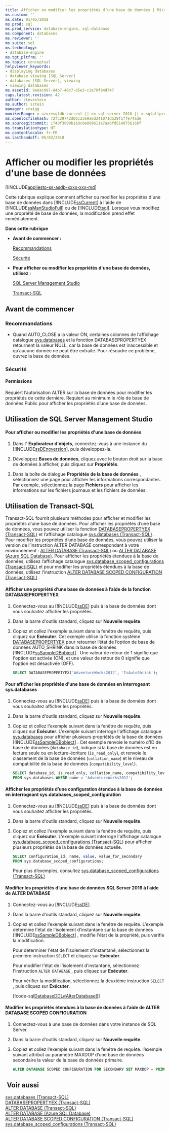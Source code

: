 ```yaml
---
title: Afficher ou modifier les propriétés d’une base de données | Microsoft Docs
ms.custom: ''
ms.date: 01/05/2018
ms.prod: sql
ms.prod_service: database-engine, sql-database
ms.component: databases
ms.reviewer: ''
ms.suite: sql
ms.technology:
- database-engine
ms.tgt_pltfrm: ''
ms.topic: conceptual
helpviewer_keywords:
- displaying databases
- database viewing [SQL Server]
- databases [SQL Server], viewing
- viewing databases
ms.assetid: 9e8ac097-84b7-46c7-85e3-c1e79f94d747
caps.latest.revision: 42
author: stevestein
ms.author: sstein
manager: craigg
monikerRange: = azuresqldb-current || >= sql-server-2016 || = sqlallproducts-allversions
ms.openlocfilehash: 72fc29742d0bc23e9a6d341071d529f1ffe74ade
ms.sourcegitcommit: 1740f3090b168c0e809611a7aa6fd514075616bf
ms.translationtype: HT
ms.contentlocale: fr-FR
ms.lasthandoff: 05/03/2018
---
```

# <a name="view-or-change-the-properties-of-a-database"></a>Afficher ou modifier les propriétés d'une base de données
[!INCLUDE[appliesto-ss-asdb-xxxx-xxx-md](../../includes/appliesto-ss-asdb-xxxx-xxx-md.md)]

  Cette rubrique explique comment afficher ou modifier les propriétés d'une base de données dans [!INCLUDE[ssCurrent](../../includes/sscurrent-md.md)] à l'aide de [!INCLUDE[ssManStudioFull](../../includes/ssmanstudiofull-md.md)] ou de [!INCLUDE[tsql](../../includes/tsql-md.md)]. Lorsque vous modifiez une propriété de base de données, la modification prend effet immédiatement.  
  
 **Dans cette rubrique**  
  
-   **Avant de commencer :**  
  
     [Recommandations](#Recommendations)  
  
     [Sécurité](#Security)  
  
-   **Pour afficher ou modifier les propriétés d'une base de données, utilisez :**  
  
     [SQL Server Management Studio](#SSMSProcedure)  
  
     [Transact-SQL](#TsqlProcedure)  
  
##  <a name="BeforeYouBegin"></a> Avant de commencer  
  
###  <a name="Recommendations"></a> Recommandations  
  
-   Quand AUTO_CLOSE a la valeur ON, certaines colonnes de l’affichage catalogue [sys.databases](../../relational-databases/system-catalog-views/sys-databases-transact-sql.md) et la fonction DATABASEPROPERTYEX retournent la valeur NULL, car la base de données est inaccessible et qu’aucune donnée ne peut être extraite. Pour résoudre ce problème, ouvrez la base de données.  
  
###  <a name="Security"></a> Sécurité  
  
####  <a name="Permissions"></a> Permissions  
 Requiert l’autorisation ALTER sur la base de données pour modifier les propriétés de cette dernière. Requiert au minimum le rôle de base de données Public pour afficher les propriétés d’une base de données.  
  
##  <a name="SSMSProcedure"></a> Utilisation de SQL Server Management Studio  
  
#### <a name="to-view-or-change-the-properties-of-a-database"></a>Pour afficher ou modifier les propriétés d'une base de données  
  
1.  Dans l' **Explorateur d'objets**, connectez-vous à une instance du [!INCLUDE[ssDEnoversion](../../includes/ssdenoversion-md.md)], puis développez-la.  
  
2.  Développez **Bases de données**, cliquez avec le bouton droit sur la base de données à afficher, puis cliquez sur **Propriétés**.  
  
3.  Dans la boîte de dialogue **Propriétés de la base de données** , sélectionnez une page pour afficher les informations correspondantes. Par exemple, sélectionnez la page **Fichiers** pour afficher les informations sur les fichiers journaux et les fichiers de données.  
  
##  <a name="TsqlProcedure"></a> Utilisation de Transact-SQL  
 Transact-SQL fournit plusieurs méthodes pour afficher et modifier les propriétés d’une base de données. Pour afficher les propriétés d’une base de données, vous pouvez utiliser la fonction [DATABASEPROPERTYEX &#40;Transact-SQL&#41;](../../t-sql/functions/databasepropertyex-transact-sql.md) et l’affichage catalogue [sys.databases &#40;Transact-SQL&#41;](../../relational-databases/system-catalog-views/sys-databases-transact-sql.md) . Pour modifier les propriétés d’une base de données, vous pouvez utiliser la version de l’instruction ALTER DATABASE correspondant à votre environnement : [ALTER DATABASE &#40;Transact-SQL&#41;](../../t-sql/statements/alter-database-transact-sql.md) ou [ALTER DATABASE (Azure SQL Database)](../../t-sql/statements/alter-database-azure-sql-database.md). Pour afficher les propriétés étendues à la base de données, utilisez l’affichage catalogue [sys.database_scoped_configurations &#40;Transact-SQL&#41;](../../relational-databases/system-catalog-views/sys-database-scoped-configurations-transact-sql.md) et pour modifier les propriétés étendues à la base de données, utilisez l’instruction [ALTER DATABASE SCOPED CONFIGURATION &#40;Transact-SQL&#41;](../../t-sql/statements/alter-database-scoped-configuration-transact-sql.md) .  
  
#### <a name="to-view-a-property-of-a-database-by-using-the-databasepropertyex-function"></a>Afficher une propriété d’une base de données à l’aide de la fonction DATABASEPROPERTYEX  
  
1.  Connectez-vous au [!INCLUDE[ssDE](../../includes/ssde-md.md)] puis à la base de données dont vous souhaitez afficher les propriétés.  
  
2.  Dans la barre d'outils standard, cliquez sur **Nouvelle requête**.  
  
3.  Copiez et collez l'exemple suivant dans la fenêtre de requête, puis cliquez sur **Exécuter**. Cet exemple utilise la fonction système [DATABASEPROPERTYEX](../../t-sql/functions/databasepropertyex-transact-sql.md) pour retourner l’état de l’option de base de données AUTO_SHRINK dans la base de données [!INCLUDE[ssSampleDBobject](../../includes/sssampledbobject-md.md)] . Une valeur de retour de 1 signifie que l'option est activée (ON), et une valeur de retour de 0 signifie que l'option est désactivée (OFF).  
  
    ```sql  
    SELECT DATABASEPROPERTYEX('AdventureWorks2012', 'IsAutoShrink');  
    ```  
  
#### <a name="to-view-the-properties-of-a-database-by-querying-sysdatabases"></a>Pour afficher les propriétés d'une base de données en interrogeant sys.databases  
  
1.  Connectez-vous au [!INCLUDE[ssDE](../../includes/ssde-md.md)] puis à la base de données dont vous souhaitez afficher les propriétés.  
  
2.  Dans la barre d'outils standard, cliquez sur **Nouvelle requête**.  
  
3.  Copiez et collez l'exemple suivant dans la fenêtre de requête, puis cliquez sur **Exécuter**. L'exemple suivant interroge l'affichage catalogue [sys.databases](../../relational-databases/system-catalog-views/sys-databases-transact-sql.md) pour afficher plusieurs propriétés de la base de données [!INCLUDE[ssSampleDBobject](../../includes/sssampledbobject-md.md)] . Cet exemple renvoie le numéro d'ID de base de données (`database_id`), indique si la base de données est en lecture seule ou en lecture-écriture (`is_read_only`), et renvoie le classement de la base de données (`collation_name`) et le niveau de compatibilité de la base de données (`compatibility_level`).  
  
    ```sql  
    SELECT database_id, is_read_only, collation_name, compatibility_level  
    FROM sys.databases WHERE name = 'AdventureWorks2012';  
    ```  
  
#### <a name="to-view-the-properties-of-a-database-scoped-configuration-by-querying-sysdatabasesscopedconfiguration"></a>Afficher les propriétés d’une configuration étendue à la base de données en interrogeant sys.databases_scoped_configuration  
  
1.  Connectez-vous au [!INCLUDE[ssDE](../../includes/ssde-md.md)] puis à la base de données dont vous souhaitez afficher les propriétés.  
  
2.  Dans la barre d'outils standard, cliquez sur **Nouvelle requête**.  
  
3.  Copiez et collez l'exemple suivant dans la fenêtre de requête, puis cliquez sur **Exécuter**. L'exemple suivant interroge l'affichage catalogue [sys.database_scoped_configurations &#40;Transact-SQL&#41;](../../relational-databases/system-catalog-views/sys-database-scoped-configurations-transact-sql.md) pour afficher plusieurs propriétés de la base de données actuelle.  
  
    ```sql  
    SELECT configuration_id, name, value, value_for_secondary  
    FROM sys.database_scoped_configurations;  
    ```  
  
     Pour plus d’exemples, consultez [sys.database_scoped_configurations &#40;Transact-SQL&#41;](../../relational-databases/system-catalog-views/sys-database-scoped-configurations-transact-sql.md)  
  
#### <a name="to-change-the-properties-of-a-sql-server-2016-database-using-alter-database"></a>Modifier les propriétés d’une base de données SQL Server 2016 à l’aide de ALTER DATABASE  
  
1.  Connectez-vous au [!INCLUDE[ssDE](../../includes/ssde-md.md)].  
  
2.  Dans la barre d'outils standard, cliquez sur **Nouvelle requête**.  
  
3.  Copiez et collez l'exemple suivant dans la fenêtre de requête. L'exemple détermine l'état de l'isolement d'instantané sur la base de données [!INCLUDE[ssSampleDBobject](../../includes/sssampledbobject-md.md)] , modifie l'état de la propriété, puis vérifie la modification.  
  
     Pour déterminer l'état de l'isolement d'instantané, sélectionnez la première instruction `SELECT` et cliquez sur **Exécuter**.  
  
     Pour modifier l'état de l'isolement d'instantané, sélectionnez l'instruction `ALTER DATABASE` , puis cliquez sur **Exécuter**.  
  
     Pour vérifier la modification, sélectionnez la deuxième instruction `SELECT` , puis cliquez sur **Exécuter**.  
  
     [!code-sql[DatabaseDDL#AlterDatabase9](../../relational-databases/databases/codesnippet/tsql/view-or-change-the-prope_1.sql)]  
  
#### <a name="to-change-the-database-scoped-properties-using-alter-database-scoped-configuration"></a>Modifier les propriétés étendues à la base de données à l’aide de ALTER DATABASE SCOPED CONFIGURATION  
  
1.  Connectez-vous à une base de données dans votre instance de SQL Server.  
  
2.  Dans la barre d'outils standard, cliquez sur **Nouvelle requête**.  
  
3.  Copiez et collez l'exemple suivant dans la fenêtre de requête. l’exemple suivant attribut au paramètre MAXDOP d’une base de données secondaire la valeur de la base de données primaire.  
  
    ```sql  
    ALTER DATABASE SCOPED CONFIGURATION FOR SECONDARY SET MAXDOP = PRIMARY   
    ```  
  
## <a name="see-also"></a> Voir aussi  
 [sys.databases &#40;Transact-SQL&#41;](../../relational-databases/system-catalog-views/sys-databases-transact-sql.md)   
 [DATABASEPROPERTYEX &#40;Transact-SQL&#41;](../../t-sql/functions/databasepropertyex-transact-sql.md)   
 [ALTER DATABASE &#40;Transact-SQL&#41;](../../t-sql/statements/alter-database-transact-sql.md)   
 [ALTER DATABASE (Azure SQL Database)](../../t-sql/statements/alter-database-azure-sql-database.md)   
 [ALTER DATABASE SCOPED CONFIGURATION &#40;Transact-SQL&#41;](../../t-sql/statements/alter-database-scoped-configuration-transact-sql.md)   
 [sys.database_scoped_configurations &#40;Transact-SQL&#41;](../../relational-databases/system-catalog-views/sys-database-scoped-configurations-transact-sql.md)  

  
  
